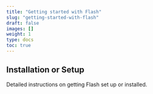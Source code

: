```yaml
---
title: "Getting started with Flash"
slug: "getting-started-with-flash"
draft: false
images: []
weight: 1
type: docs
toc: true
---
```


## Installation or Setup
Detailed instructions on getting Flash set up or installed.

